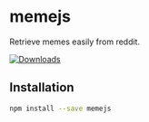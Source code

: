 # memejs
Retrieve memes easily from reddit.
<p><a href="https://www.npmjs.com/package/@kindl3d/reddit.js" rel="nofollow"><img src="https://badgen.net/npm/dt/@kindl3d/reddit.js" alt="Downloads" /></a></p>

## Installation
```bash
npm install --save memejs
```
